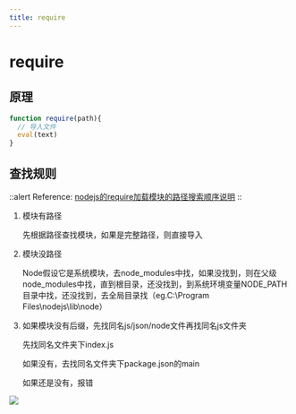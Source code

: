 ```yaml
---
title: require
---
```


# require

## 原理

```javascript
function require(path){
  // 导入文件
  eval(text)
}
```

## 查找规则

::alert
Reference: 
[nodejs的require加载模块的路径搜索顺序说明](https://blog.csdn.net/ababab12345/article/details/124104779)
::

1. 模块有路径

    先根据路径查找模块，如果是完整路径，则直接导入
2. 模块没路径

    Node假设它是系统模块，去node_modules中找，如果没找到，则在父级node_modules中找，直到根目录，还没找到，到系统环境变量NODE_PATH目录中找，还没找到，去全局目录找（eg.C:\\Program Files\\nodejs\\lib\\node）
3. 如果模块没有后缀，先找同名js/json/node文件再找同名js文件夹

    先找同名文件夹下index.js

    如果没有，去找同名文件夹下package.json的main

    如果还是没有，报错

![](https://s2.loli.net/2023/03/15/W97uZGMvPHQrADo.png)